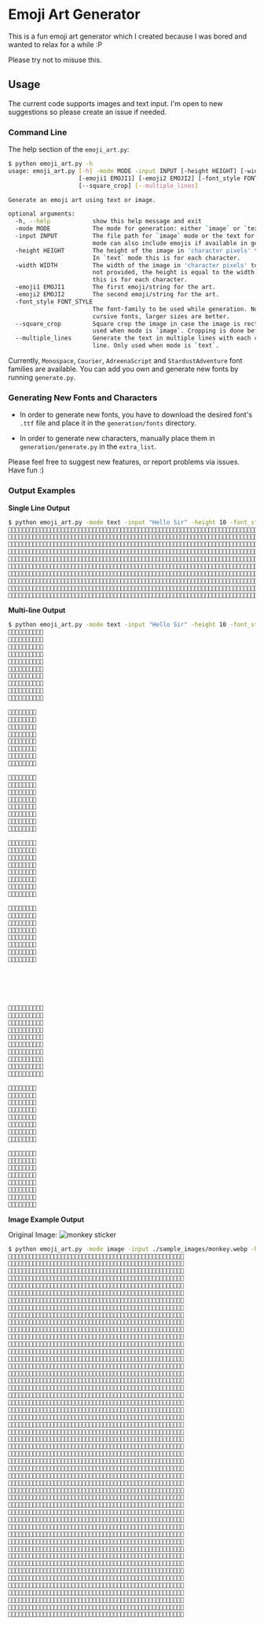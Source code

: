 # Emoji Art Generator
This is a fun emoji art generator which I created because I was bored and wanted to relax for a while :P

Please try not to misuse this. 

## Usage
The current code supports images and text input. I'm open to new suggestions so please create an issue if needed.

### Command Line

The help section of the `emoji_art.py`:

```bash
$ python emoji_art.py -h
usage: emoji_art.py [-h] -mode MODE -input INPUT [-height HEIGHT] [-width WIDTH]
                    [-emoji1 EMOJI1] [-emoji2 EMOJI2] [-font_style FONT_STYLE]
                    [--square_crop] [--multiple_lines]

Generate an emoji art using text or image.

optional arguments:
  -h, --help            show this help message and exit
  -mode MODE            The mode for generation: either `image` or `text`.
  -input INPUT          The file path for `image` mode or the text for `text` mode. Text
                        mode can also include emojis if available in generated data.
  -height HEIGHT        The height of the image in 'character pixels' to be generated.
                        In `text` mode this is for each character.
  -width WIDTH          The width of the image in 'character pixels' to be generated. If
                        not provided, the height is equal to the width. In `text` mode
                        this is for each character.
  -emoji1 EMOJI1        The first emoji/string for the art.
  -emoji2 EMOJI2        The second emoji/string for the art.
  -font_style FONT_STYLE
                        The font-family to be used while generation. Note that with
                        cursive fonts, larger sizes are better.
  --square_crop         Square crop the image in case the image is rectangular. Only
                        used when mode is `image`. Cropping is done before generation.
  --multiple_lines      Generate the text in multiple lines with each character in a new
                        line. Only used when mode is `text`.

```
Currently, `Monospace`, `Courier`, `AdreenaScript` and `StardustAdventure` font families are available. You can add you own and generate new fonts by running `generate.py`.
### Generating New Fonts and Characters
- In order to generate new fonts, you have to download the desired font's `.ttf` file and place it in the `generation/fonts` directory.

- In order to generate new characters, manually place them in `generation/generate.py` in the `extra_list`.

Please feel free to suggest new features, or report problems via issues. Have fun :)

### Output Examples

**Single Line Output**

```bash
$ python emoji_art.py -mode text -input "Hello Sir" -height 10 -font_style Monospace
🤍🤍🤍🤍🤍🤍🤍🤍🤍🤍🤍🤍🤍🤍🤍🤍🤍🤍🤍🤍🤍🤍🤍🤍🤍🤍🤍🤍🤍🤍🤍🤍🤍🤍🤍🤍🤍🤍🤍🤍🤍🤍🤍🤍🤍🤍🤍🤍🤍🤍🤍🤍🤍🤍🤍🤍🤍🤍🤍🤍🤍🤍🤍🤍🖤🤍🤍🤍🤍🤍🤍🤍🤍🤍🤍🤍🤍🤍🤍🤍🤍🤍🤍🤍🤍🤍🤍🤍🤍🤍
🤍🖤🤍🤍🤍🤍🤍🤍🖤🤍🤍🤍🤍🤍🤍🤍🤍🤍🤍🤍🤍🤍🤍🤍🤍🤍🤍🤍🤍🤍🤍🤍🤍🤍🤍🤍🤍🤍🤍🤍🤍🤍🤍🤍🤍🤍🤍🤍🤍🤍🤍🤍🤍🤍🤍🤍🤍🤍🤍🤍🤍🖤🖤🤍🤍🤍🖤🖤🖤🤍🤍🤍🤍🤍🤍🤍🤍🤍🤍🤍🤍🤍🤍🤍🤍🤍🤍🤍🤍🤍
🤍🖤🤍🤍🤍🤍🤍🤍🖤🤍🤍🤍🤍🤍🤍🤍🤍🤍🤍🤍🤍🤍🤍🖤🖤🖤🖤🤍🤍🤍🤍🤍🤍🖤🖤🖤🖤🤍🤍🤍🤍🤍🤍🤍🤍🤍🤍🤍🤍🤍🤍🤍🤍🤍🤍🤍🤍🤍🤍🤍🤍🖤🤍🤍🤍🤍🤍🤍🖤🤍🤍🤍🤍🤍🤍🖤🖤🤍🤍🤍🤍🤍🤍🤍🤍🤍🤍🖤🤍🤍
🤍🖤🤍🤍🤍🤍🤍🤍🖤🤍🤍🤍🤍🤍🖤🤍🤍🖤🖤🤍🤍🤍🤍🤍🤍🖤🖤🤍🤍🤍🤍🤍🤍🤍🤍🖤🖤🤍🤍🤍🤍🤍🤍🖤🖤🤍🤍🖤🖤🤍🤍🤍🤍🤍🤍🤍🤍🤍🤍🤍🤍🖤🖤🤍🤍🤍🤍🤍🤍🤍🤍🤍🤍🤍🤍🤍🤍🤍🤍🤍🤍🤍🤍🤍🖤🤍🖤🤍🤍🤍
🤍🖤🖤🖤🖤🖤🖤🖤🖤🤍🤍🤍🤍🖤🤍🤍🤍🤍🖤🤍🤍🤍🤍🤍🤍🖤🖤🤍🤍🤍🤍🤍🤍🤍🤍🖤🖤🤍🤍🤍🤍🤍🤍🖤🤍🤍🤍🤍🖤🤍🤍🤍🤍🤍🤍🤍🤍🤍🤍🤍🤍🤍🖤🖤🖤🖤🤍🤍🤍🤍🤍🤍🤍🖤🖤🖤🖤🤍🤍🤍🤍🤍🤍🤍🖤🖤🤍🤍🤍🤍
🤍🖤🤍🤍🤍🤍🤍🤍🖤🤍🤍🤍🤍🖤🖤🖤🖤🖤🖤🤍🤍🤍🤍🤍🤍🖤🖤🤍🤍🤍🤍🤍🤍🤍🤍🖤🖤🤍🤍🤍🤍🤍🤍🖤🤍🤍🤍🤍🖤🤍🤍🤍🤍🤍🤍🤍🤍🤍🤍🤍🤍🤍🤍🤍🤍🤍🖤🖤🤍🤍🤍🤍🤍🤍🤍🖤🖤🤍🤍🤍🤍🤍🤍🤍🖤🤍🤍🤍🤍🤍
🤍🖤🤍🤍🤍🤍🤍🤍🖤🤍🤍🤍🤍🖤🤍🤍🤍🤍🤍🤍🤍🤍🤍🤍🤍🖤🖤🤍🤍🤍🤍🤍🤍🤍🤍🖤🖤🤍🤍🤍🤍🤍🤍🖤🤍🤍🤍🤍🖤🤍🤍🤍🤍🤍🤍🤍🤍🤍🤍🤍🤍🤍🤍🤍🤍🤍🤍🤍🖤🤍🤍🤍🤍🤍🤍🖤🖤🤍🤍🤍🤍🤍🤍🤍🖤🤍🤍🤍🤍🤍
🤍🖤🤍🤍🤍🤍🤍🤍🖤🤍🤍🤍🤍🖤🤍🤍🤍🤍🤍🤍🤍🤍🤍🤍🤍🖤🖤🤍🤍🤍🤍🤍🤍🤍🤍🖤🖤🤍🤍🤍🤍🤍🤍🖤🤍🤍🤍🤍🖤🤍🤍🤍🤍🤍🤍🤍🤍🤍🤍🤍🤍🖤🤍🤍🤍🤍🤍🤍🖤🤍🤍🤍🤍🤍🤍🖤🖤🤍🤍🤍🤍🤍🤍🤍🖤🤍🤍🤍🤍🤍
🤍🖤🤍🤍🤍🤍🤍🤍🖤🤍🤍🤍🤍🤍🖤🤍🤍🖤🖤🤍🤍🤍🤍🤍🤍🖤🖤🤍🤍🤍🤍🤍🤍🤍🤍🖤🖤🤍🤍🤍🤍🤍🤍🖤🖤🤍🤍🖤🖤🤍🤍🤍🤍🤍🤍🤍🤍🤍🤍🤍🤍🖤🖤🖤🤍🤍🤍🖤🖤🤍🤍🤍🤍🤍🤍🖤🖤🤍🤍🤍🤍🤍🤍🤍🖤🤍🤍🤍🤍🤍
🤍🤍🤍🤍🤍🤍🤍🤍🤍🤍🤍🤍🤍🤍🤍🤍🖤🤍🤍🤍🤍🤍🤍🖤🖤🖤🖤🖤🖤🤍🤍🤍🤍🖤🖤🖤🖤🖤🖤🤍🤍🤍🤍🤍🤍🤍🤍🤍🤍🤍🤍🤍🤍🤍🤍🤍🤍🤍🤍🤍🤍🤍🤍🤍🖤🖤🤍🤍🤍🤍🤍🤍🤍🖤🖤🖤🖤🖤🖤🤍🤍🤍🤍🤍🤍🤍🤍🤍🤍🤍


```

**Multi-line Output**

```bash
$ python emoji_art.py -mode text -input "Hello Sir" -height 10 -font_style Monospace --multiple_lines
🤍🤍🤍🤍🤍🤍🤍🤍🤍🤍
🤍🖤🤍🤍🤍🤍🤍🤍🖤🤍
🤍🖤🤍🤍🤍🤍🤍🤍🖤🤍
🤍🖤🤍🤍🤍🤍🤍🤍🖤🤍
🤍🖤🖤🖤🖤🖤🖤🖤🖤🤍
🤍🖤🤍🤍🤍🤍🤍🤍🖤🤍
🤍🖤🤍🤍🤍🤍🤍🤍🖤🤍
🤍🖤🤍🤍🤍🤍🤍🤍🖤🤍
🤍🖤🤍🤍🤍🤍🤍🤍🖤🤍
🤍🤍🤍🤍🤍🤍🤍🤍🤍🤍

🤍🤍🤍🤍🤍🤍🤍🤍
🤍🤍🖤🤍🤍🖤🖤🤍
🤍🖤🤍🤍🤍🤍🖤🤍
🤍🖤🖤🖤🖤🖤🖤🤍
🤍🖤🤍🤍🤍🤍🤍🤍
🤍🖤🤍🤍🤍🤍🤍🤍
🤍🤍🖤🤍🤍🖤🖤🤍
🤍🤍🤍🤍🖤🤍🤍🤍

🤍🖤🖤🖤🖤🤍🤍🤍
🤍🤍🤍🖤🖤🤍🤍🤍
🤍🤍🤍🖤🖤🤍🤍🤍
🤍🤍🤍🖤🖤🤍🤍🤍
🤍🤍🤍🖤🖤🤍🤍🤍
🤍🤍🤍🖤🖤🤍🤍🤍
🤍🤍🤍🖤🖤🤍🤍🤍
🤍🖤🖤🖤🖤🖤🖤🤍

🤍🖤🖤🖤🖤🤍🤍🤍
🤍🤍🤍🖤🖤🤍🤍🤍
🤍🤍🤍🖤🖤🤍🤍🤍
🤍🤍🤍🖤🖤🤍🤍🤍
🤍🤍🤍🖤🖤🤍🤍🤍
🤍🤍🤍🖤🖤🤍🤍🤍
🤍🤍🤍🖤🖤🤍🤍🤍
🤍🖤🖤🖤🖤🖤🖤🤍

🤍🤍🤍🤍🤍🤍🤍🤍
🤍🖤🖤🤍🤍🖤🖤🤍
🤍🖤🤍🤍🤍🤍🖤🤍
🤍🖤🤍🤍🤍🤍🖤🤍
🤍🖤🤍🤍🤍🤍🖤🤍
🤍🖤🤍🤍🤍🤍🖤🤍
🤍🖤🖤🤍🤍🖤🖤🤍
🤍🤍🤍🤍🤍🤍🤍🤍






🤍🤍🤍🤍🖤🤍🤍🤍🤍🤍
🤍🖤🖤🤍🤍🤍🖤🖤🖤🤍
🤍🖤🤍🤍🤍🤍🤍🤍🖤🤍
🤍🖤🖤🤍🤍🤍🤍🤍🤍🤍
🤍🤍🖤🖤🖤🖤🤍🤍🤍🤍
🤍🤍🤍🤍🤍🤍🖤🖤🤍🤍
🤍🤍🤍🤍🤍🤍🤍🤍🖤🤍
🤍🖤🤍🤍🤍🤍🤍🤍🖤🤍
🤍🖤🖤🖤🤍🤍🤍🖤🖤🤍
🤍🤍🤍🤍🖤🖤🤍🤍🤍🤍

🤍🤍🤍🖤🖤🤍🤍🤍
🤍🤍🤍🤍🤍🤍🤍🤍
🤍🖤🖤🖤🖤🤍🤍🤍
🤍🤍🤍🖤🖤🤍🤍🤍
🤍🤍🤍🖤🖤🤍🤍🤍
🤍🤍🤍🖤🖤🤍🤍🤍
🤍🤍🤍🖤🖤🤍🤍🤍
🤍🖤🖤🖤🖤🖤🖤🤍

🤍🤍🤍🤍🤍🖤🤍🤍
🤍🤍🖤🤍🖤🤍🤍🤍
🤍🤍🖤🖤🤍🤍🤍🤍
🤍🤍🖤🤍🤍🤍🤍🤍
🤍🤍🖤🤍🤍🤍🤍🤍
🤍🤍🖤🤍🤍🤍🤍🤍
🤍🤍🖤🤍🤍🤍🤍🤍
🤍🤍🤍🤍🤍🤍🤍🤍
```

**Image Example Output**

Original Image:
![monkey sticker](./sample_images/monkey.webp)

```bash
$ python emoji_art.py -mode image -input ./sample_images/monkey.webp -height 50
🤍🤍🤍🤍🤍🤍🤍🤍🤍🤍🤍🤍🤍🤍🤍🤍🤍🤍🤍🤍🤍🤍🤍🤍🤍🤍🤍🤍🤍🤍🤍🤍🤍🤍🤍🤍🤍🤍🤍🤍🤍🤍🤍🤍🤍🤍🤍🤍🤍🤍
🤍🤍🤍🤍🤍🤍🤍🤍🤍🤍🤍🤍🤍🤍🤍🤍🤍🤍🤍🤍🤍🤍🤍🤍🤍🤍🤍🤍🤍🤍🤍🤍🤍🤍🤍🤍🤍🤍🤍🤍🤍🤍🤍🤍🤍🤍🤍🤍🤍🤍
🤍🤍🤍🤍🤍🤍🤍🤍🤍🤍🤍🤍🤍🤍🤍🤍🤍🤍🤍🤍🤍🤍🤍🤍🤍🤍🤍🤍🤍🤍🤍🤍🤍🤍🤍🤍🤍🤍🤍🤍🤍🤍🤍🤍🤍🤍🤍🤍🤍🤍
🤍🤍🤍🤍🤍🤍🤍🤍🤍🤍🤍🤍🤍🤍🤍🤍🤍🖤🖤🖤🤍🤍🤍🤍🤍🤍🤍🤍🤍🤍🤍🤍🤍🤍🤍🤍🤍🤍🤍🤍🤍🤍🤍🤍🤍🤍🤍🤍🤍🤍
🤍🤍🤍🤍🤍🤍🤍🤍🤍🤍🤍🤍🤍🤍🤍🤍🤍🤍🖤🖤🖤🤍🤍🤍🤍🤍🤍🤍🤍🤍🤍🤍🤍🤍🤍🤍🤍🤍🤍🤍🤍🤍🤍🤍🤍🤍🤍🤍🤍🤍
🤍🤍🤍🤍🤍🤍🤍🤍🤍🤍🤍🤍🤍🤍🤍🤍🤍🤍🖤🖤🖤🤍🤍🤍🤍🤍🤍🤍🤍🤍🤍🤍🤍🤍🤍🤍🤍🤍🤍🤍🤍🤍🤍🤍🤍🤍🤍🤍🤍🤍
🤍🤍🤍🤍🤍🤍🤍🤍🤍🤍🤍🤍🤍🤍🤍🖤🖤🤍🤍🖤🖤🤍🤍🤍🤍🤍🤍🤍🤍🤍🤍🤍🤍🤍🤍🤍🤍🤍🤍🤍🤍🤍🤍🤍🤍🤍🤍🤍🤍🤍
🤍🤍🤍🤍🤍🤍🤍🤍🤍🤍🤍🤍🤍🤍🤍🤍🖤🤍🤍🖤🖤🤍🤍🤍🤍🤍🤍🤍🤍🤍🤍🤍🤍🤍🤍🤍🤍🤍🤍🤍🤍🤍🤍🤍🤍🤍🤍🤍🤍🤍
🤍🤍🤍🤍🤍🤍🤍🤍🤍🤍🤍🤍🤍🤍🖤🖤🖤🖤🖤🖤🖤🖤🖤🖤🤍🤍🤍🤍🤍🤍🤍🤍🤍🤍🤍🤍🤍🤍🤍🤍🤍🤍🤍🤍🤍🤍🤍🤍🤍🤍
🤍🤍🤍🤍🤍🤍🤍🤍🤍🤍🤍🤍🖤🖤🖤🖤🖤🖤🖤🖤🖤🖤🖤🖤🖤🖤🤍🤍🤍🤍🤍🤍🤍🤍🤍🤍🤍🤍🤍🤍🤍🤍🤍🤍🤍🤍🤍🤍🤍🤍
🤍🤍🤍🤍🤍🤍🤍🤍🤍🤍🖤🖤🖤🖤🖤🖤🖤🖤🖤🖤🖤🖤🖤🖤🖤🖤🖤🤍🤍🤍🤍🤍🤍🤍🤍🤍🤍🤍🤍🤍🤍🤍🤍🤍🤍🤍🤍🤍🤍🤍
🤍🤍🤍🤍🤍🤍🤍🤍🤍🖤🖤🖤🖤🖤🖤🖤🖤🖤🖤🖤🖤🖤🖤🖤🖤🖤🖤🖤🤍🤍🤍🤍🤍🤍🤍🤍🤍🤍🤍🤍🤍🤍🤍🤍🤍🤍🤍🤍🤍🤍
🤍🤍🤍🤍🤍🤍🤍🤍🖤🖤🖤🖤🖤🖤🖤🖤🖤🖤🖤🖤🖤🖤🖤🖤🖤🖤🖤🖤🤍🤍🤍🤍🤍🤍🤍🤍🤍🤍🤍🤍🤍🤍🤍🤍🤍🤍🤍🤍🤍🤍
🤍🤍🤍🤍🤍🤍🤍🖤🖤🖤🖤🖤🖤🖤🖤🖤🖤🖤🖤🖤🖤🖤🖤🖤🖤🖤🖤🖤🖤🤍🤍🤍🤍🤍🤍🤍🤍🤍🤍🤍🤍🤍🤍🤍🤍🤍🤍🤍🤍🤍
🤍🤍🤍🤍🤍🤍🤍🖤🖤🖤🖤🖤🖤🖤🖤🖤🖤🖤🖤🖤🖤🖤🤍🖤🖤🖤🖤🖤🖤🤍🤍🖤🤍🤍🤍🤍🤍🤍🤍🤍🤍🤍🤍🤍🤍🤍🤍🤍🤍🤍
🤍🤍🤍🤍🤍🤍🖤🖤🖤🖤🖤🖤🖤🖤🖤🖤🖤🤍🖤🖤🖤🖤🖤🖤🖤🖤🖤🖤🖤🖤🖤🖤🖤🤍🤍🤍🤍🤍🤍🤍🤍🤍🤍🤍🤍🤍🤍🤍🤍🤍
🤍🤍🤍🤍🤍🤍🖤🖤🖤🖤🖤🖤🖤🖤🖤🖤🤍🖤🖤🖤🖤🖤🖤🖤🤍🤍🤍🤍🖤🖤🖤🖤🖤🖤🤍🤍🤍🤍🤍🤍🤍🤍🤍🤍🤍🤍🤍🤍🤍🤍
🤍🤍🤍🤍🤍🤍🖤🖤🖤🖤🖤🖤🖤🖤🖤🤍🖤🖤🖤🖤🖤🖤🖤🤍🤍🖤🖤🖤🤍🖤🤍🤍🖤🖤🤍🤍🤍🤍🤍🤍🤍🤍🤍🤍🤍🤍🤍🤍🤍🤍
🤍🤍🤍🤍🤍🖤🖤🖤🖤🖤🖤🖤🖤🖤🖤🖤🖤🖤🖤🖤🖤🖤🖤🤍🤍🖤🖤🖤🤍🖤🖤🤍🤍🖤🤍🤍🤍🤍🤍🤍🤍🤍🤍🤍🤍🤍🤍🤍🤍🤍
🤍🤍🤍🤍🤍🖤🖤🖤🖤🖤🖤🖤🖤🖤🖤🤍🤍🤍🤍🖤🖤🖤🖤🖤🤍🤍🤍🤍🤍🖤🖤🖤🖤🖤🤍🤍🤍🤍🤍🤍🤍🤍🤍🤍🤍🤍🤍🤍🤍🤍
🤍🤍🤍🤍🤍🖤🖤🖤🖤🖤🖤🖤🖤🖤🤍🤍🖤🖤🤍🖤🖤🖤🖤🤍🤍🖤🖤🤍🖤🖤🖤🤍🖤🖤🤍🤍🤍🤍🤍🤍🤍🤍🤍🤍🤍🤍🤍🤍🤍🤍
🤍🤍🤍🤍🤍🖤🖤🖤🖤🖤🖤🖤🖤🤍🤍🤍🖤🖤🤍🤍🖤🖤🖤🤍🤍🖤🖤🤍🖤🖤🖤🖤🖤🤍🤍🤍🤍🤍🤍🤍🤍🤍🤍🤍🤍🤍🤍🤍🤍🤍
🤍🤍🤍🤍🤍🖤🖤🖤🖤🖤🖤🖤🖤🤍🖤🤍🤍🤍🤍🤍🖤🖤🖤🖤🖤🤍🖤🖤🖤🖤🖤🖤🤍🤍🤍🤍🤍🤍🤍🤍🤍🤍🤍🤍🤍🤍🤍🤍🤍🤍
🤍🤍🤍🤍🤍🤍🤍🖤🖤🖤🖤🖤🖤🤍🤍🤍🤍🖤🤍🤍🖤🖤🖤🖤🖤🖤🖤🖤🖤🖤🖤🖤🤍🤍🤍🤍🤍🤍🤍🤍🤍🤍🤍🤍🤍🤍🤍🤍🤍🤍
🤍🤍🤍🤍🖤🖤🖤🖤🖤🖤🖤🖤🖤🤍🤍🖤🖤🖤🤍🖤🖤🖤🖤🖤🖤🖤🖤🖤🖤🖤🖤🖤🤍🤍🤍🤍🤍🤍🤍🤍🤍🤍🤍🤍🤍🤍🤍🤍🤍🤍
🤍🤍🤍🖤🖤🖤🖤🖤🖤🖤🖤🖤🖤🖤🖤🖤🖤🖤🖤🖤🖤🖤🖤🖤🖤🖤🖤🖤🖤🖤🖤🖤🤍🤍🤍🤍🤍🤍🤍🤍🤍🤍🤍🤍🤍🤍🤍🤍🤍🤍
🤍🤍🤍🖤🖤🖤🖤🖤🖤🖤🖤🖤🖤🖤🖤🖤🖤🤍🖤🖤🖤🖤🤍🤍🤍🖤🖤🖤🖤🖤🖤🤍🤍🤍🤍🤍🤍🤍🤍🤍🤍🤍🤍🤍🤍🤍🤍🤍🤍🤍
🤍🤍🤍🖤🖤🖤🤍🤍🖤🖤🖤🖤🖤🖤🖤🖤🖤🖤🖤🖤🤍🤍🖤🖤🤍🖤🖤🖤🖤🖤🖤🤍🤍🤍🤍🤍🤍🤍🤍🤍🤍🤍🤍🤍🤍🤍🤍🤍🤍🤍
🤍🤍🤍🖤🖤🖤🖤🖤🖤🖤🖤🖤🖤🖤🖤🖤🖤🖤🖤🖤🖤🖤🖤🖤🤍🖤🖤🖤🖤🖤🤍🤍🤍🤍🤍🤍🤍🤍🤍🤍🤍🤍🤍🤍🤍🤍🤍🤍🤍🤍
🤍🤍🤍🤍🖤🖤🖤🖤🖤🖤🖤🖤🖤🖤🖤🖤🖤🖤🖤🖤🖤🖤🖤🖤🤍🖤🖤🖤🖤🤍🤍🤍🤍🤍🤍🤍🤍🤍🤍🤍🤍🤍🤍🤍🤍🤍🤍🤍🤍🤍
🤍🤍🤍🤍🤍🖤🖤🖤🖤🖤🖤🖤🖤🖤🖤🖤🖤🖤🖤🖤🖤🖤🤍🖤🤍🖤🖤🖤🤍🤍🤍🤍🤍🤍🤍🤍🤍🤍🤍🤍🤍🤍🤍🤍🤍🤍🤍🤍🤍🤍
🤍🤍🤍🤍🤍🤍🤍🤍🖤🖤🖤🖤🖤🖤🖤🖤🖤🖤🖤🖤🖤🤍🖤🖤🤍🖤🖤🤍🖤🤍🤍🤍🤍🤍🤍🤍🤍🤍🤍🤍🤍🤍🤍🤍🤍🤍🤍🤍🤍🤍
🤍🤍🤍🤍🤍🤍🤍🤍🤍🖤🖤🖤🖤🖤🖤🖤🖤🖤🖤🖤🖤🤍🖤🖤🖤🖤🤍🖤🖤🤍🤍🤍🤍🤍🤍🤍🤍🤍🤍🤍🤍🤍🤍🤍🤍🤍🤍🤍🤍🤍
🤍🤍🤍🤍🤍🤍🤍🤍🤍🤍🖤🖤🖤🖤🖤🖤🖤🖤🖤🖤🖤🖤🤍🖤🖤🖤🖤🖤🖤🖤🖤🤍🤍🤍🤍🤍🤍🤍🤍🤍🤍🤍🤍🤍🤍🤍🤍🤍🤍🤍
🤍🤍🤍🤍🤍🤍🤍🤍🤍🤍🤍🤍🤍🖤🖤🖤🖤🤍🤍🤍🤍🖤🖤🤍🖤🖤🖤🖤🖤🖤🖤🖤🖤🤍🤍🤍🤍🤍🤍🤍🤍🤍🤍🤍🤍🤍🤍🤍🤍🤍
🤍🤍🤍🤍🤍🤍🤍🤍🤍🤍🤍🤍🤍🤍🤍🤍🤍🖤🖤🖤🖤🖤🖤🖤🖤🖤🖤🖤🖤🖤🖤🖤🖤🤍🤍🤍🤍🤍🤍🤍🤍🤍🤍🤍🤍🤍🤍🤍🤍🤍
🤍🤍🤍🤍🤍🤍🤍🤍🤍🤍🤍🤍🤍🤍🤍🤍🤍🤍🖤🖤🖤🤍🖤🤍🤍🖤🖤🖤🖤🤍🖤🖤🖤🖤🤍🤍🤍🤍🤍🤍🤍🤍🤍🤍🤍🤍🤍🤍🤍🤍
🤍🤍🤍🤍🤍🤍🤍🤍🤍🤍🤍🤍🤍🤍🤍🤍🤍🤍🖤🖤🖤🖤🖤🖤🖤🤍🖤🖤🤍🖤🖤🖤🖤🖤🤍🤍🤍🤍🤍🤍🖤🖤🖤🖤🤍🤍🤍🤍🤍🤍
🤍🤍🤍🤍🤍🤍🤍🤍🤍🤍🤍🤍🤍🤍🤍🤍🤍🤍🖤🖤🖤🖤🖤🖤🖤🖤🖤🖤🖤🖤🖤🖤🖤🖤🤍🤍🖤🖤🖤🖤🤍🤍🤍🤍🖤🖤🤍🤍🤍🤍
🤍🤍🤍🤍🤍🤍🤍🖤🖤🖤🖤🖤🖤🖤🖤🖤🖤🖤🖤🖤🖤🖤🖤🖤🖤🖤🖤🖤🖤🖤🖤🖤🖤🖤🤍🤍🤍🤍🖤🖤🖤🤍🖤🤍🖤🤍🖤🤍🤍🤍
🤍🤍🤍🤍🤍🤍🖤🖤🖤🖤🖤🖤🖤🖤🖤🤍🖤🖤🤍🖤🖤🖤🖤🖤🖤🖤🖤🖤🖤🖤🖤🖤🖤🖤🖤🤍🖤🖤🖤🖤🤍🖤🤍🖤🖤🖤🖤🤍🤍🤍
🤍🤍🤍🤍🤍🤍🖤🖤🖤🖤🖤🖤🖤🖤🤍🖤🖤🖤🤍🤍🖤🖤🖤🖤🖤🖤🖤🖤🖤🖤🖤🖤🖤🖤🖤🖤🖤🤍🤍🤍🤍🖤🤍🤍🤍🖤🤍🖤🤍🤍
🤍🤍🤍🤍🤍🤍🖤🖤🖤🖤🖤🖤🖤🖤🤍🤍🤍🖤🖤🤍🤍🖤🖤🖤🖤🖤🖤🖤🖤🖤🖤🖤🖤🖤🖤🖤🖤🤍🤍🤍🖤🤍🖤🖤🖤🤍🖤🖤🤍🤍
🤍🤍🤍🤍🤍🤍🤍🤍🤍🤍🤍🤍🤍🖤🖤🖤🖤🖤🖤🤍🖤🤍🤍🖤🖤🖤🖤🖤🤍🤍🖤🖤🖤🖤🖤🖤🖤🖤🤍🤍🖤🖤🖤🖤🖤🖤🖤🤍🤍🤍
🤍🤍🤍🤍🤍🤍🤍🤍🤍🤍🤍🤍🤍🤍🤍🖤🖤🖤🖤🤍🖤🖤🖤🖤🖤🖤🖤🖤🖤🖤🖤🤍🤍🤍🤍🤍🤍🖤🤍🤍🤍🤍🖤🖤🖤🤍🤍🤍🤍🤍
🤍🤍🤍🤍🤍🤍🤍🤍🤍🤍🤍🤍🤍🤍🤍🤍🤍🤍🖤🖤🤍🖤🖤🖤🖤🤍🖤🖤🖤🖤🖤🖤🖤🖤🖤🖤🖤🤍🤍🤍🤍🤍🤍🤍🤍🤍🤍🤍🤍🤍
🤍🤍🤍🤍🤍🤍🤍🤍🤍🤍🤍🤍🤍🤍🤍🤍🤍🤍🤍🖤🖤🖤🖤🖤🤍🤍🤍🤍🤍🤍🤍🤍🤍🤍🤍🤍🖤🖤🖤🤍🤍🤍🤍🤍🤍🤍🤍🤍🤍🤍
🤍🤍🤍🤍🤍🤍🤍🤍🤍🤍🤍🤍🤍🤍🤍🤍🤍🤍🤍🤍🤍🖤🖤🖤🖤🖤🖤🤍🤍🤍🤍🤍🤍🤍🤍🤍🤍🤍🤍🤍🤍🤍🤍🤍🤍🤍🤍🤍🤍🤍
🤍🤍🤍🤍🤍🤍🤍🤍🤍🤍🤍🤍🤍🤍🤍🤍🤍🤍🤍🤍🤍🤍🤍🤍🤍🤍🤍🤍🤍🤍🤍🤍🤍🤍🤍🤍🤍🤍🤍🤍🤍🤍🤍🤍🤍🤍🤍🤍🤍🤍
🤍🤍🤍🤍🤍🤍🤍🤍🤍🤍🤍🤍🤍🤍🤍🤍🤍🤍🤍🤍🤍🤍🤍🤍🤍🤍🤍🤍🤍🤍🤍🤍🤍🤍🤍🤍🤍🤍🤍🤍🤍🤍🤍🤍🤍🤍🤍🤍🤍🤍
```


